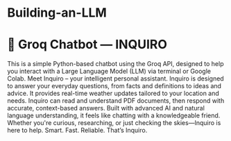 # Building-an-LLM
# 🧠 Groq Chatbot — INQUIRO 
This is a simple Python-based chatbot using the Groq API, designed to help you interact
with a Large Language Model (LLM) via terminal or Google Colab.
Meet Inquiro – your intelligent personal assistant.
Inquiro is designed to answer your everyday questions, from facts and definitions to ideas and advice.
It provides real-time weather updates tailored to your location and needs.
Inquiro can read and understand PDF documents, then respond with accurate, context-based answers.
Built with advanced AI and natural language understanding, it feels like chatting with a knowledgeable friend.
Whether you're curious, researching, or just checking the skies—Inquiro is here to help.
Smart. Fast. Reliable. That’s Inquiro.
